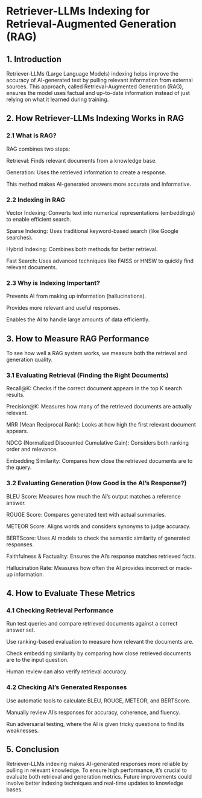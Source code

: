 # Retriever-LLMs Indexing for Retrieval-Augmented Generation (RAG)

## 1. Introduction

Retriever-LLMs (Large Language Models) indexing helps improve the accuracy of AI-generated text by pulling relevant information from external sources. This approach, called Retrieval-Augmented Generation (RAG), ensures the model uses factual and up-to-date information instead of just relying on what it learned during training.

## 2. How Retriever-LLMs Indexing Works in RAG

### 2.1 What is RAG?

RAG combines two steps:

Retrieval: Finds relevant documents from a knowledge base.

Generation: Uses the retrieved information to create a response.

This method makes AI-generated answers more accurate and informative.

### 2.2 Indexing in RAG

Vector Indexing: Converts text into numerical representations (embeddings) to enable efficient search.

Sparse Indexing: Uses traditional keyword-based search (like Google searches).

Hybrid Indexing: Combines both methods for better retrieval.

Fast Search: Uses advanced techniques like FAISS or HNSW to quickly find relevant documents.

### 2.3 Why is Indexing Important?

Prevents AI from making up information (hallucinations).

Provides more relevant and useful responses.

Enables the AI to handle large amounts of data efficiently.

## 3. How to Measure RAG Performance

To see how well a RAG system works, we measure both the retrieval and generation quality.

### 3.1 Evaluating Retrieval (Finding the Right Documents)

Recall@K: Checks if the correct document appears in the top K search results.

Precision@K: Measures how many of the retrieved documents are actually relevant.

MRR (Mean Reciprocal Rank): Looks at how high the first relevant document appears.

NDCG (Normalized Discounted Cumulative Gain): Considers both ranking order and relevance.

Embedding Similarity: Compares how close the retrieved documents are to the query.

### 3.2 Evaluating Generation (How Good is the AI’s Response?)

BLEU Score: Measures how much the AI’s output matches a reference answer.

ROUGE Score: Compares generated text with actual summaries.

METEOR Score: Aligns words and considers synonyms to judge accuracy.

BERTScore: Uses AI models to check the semantic similarity of generated responses.

Faithfulness & Factuality: Ensures the AI’s response matches retrieved facts.

Hallucination Rate: Measures how often the AI provides incorrect or made-up information.

## 4. How to Evaluate These Metrics

### 4.1 Checking Retrieval Performance

Run test queries and compare retrieved documents against a correct answer set.

Use ranking-based evaluation to measure how relevant the documents are.

Check embedding similarity by comparing how close retrieved documents are to the input question.

Human review can also verify retrieval accuracy.

### 4.2 Checking AI’s Generated Responses

Use automatic tools to calculate BLEU, ROUGE, METEOR, and BERTScore.

Manually review AI’s responses for accuracy, coherence, and fluency.

Run adversarial testing, where the AI is given tricky questions to find its weaknesses.

## 5. Conclusion

Retriever-LLMs indexing makes AI-generated responses more reliable by pulling in relevant knowledge. To ensure high performance, it’s crucial to evaluate both retrieval and generation metrics. Future improvements could involve better indexing techniques and real-time updates to knowledge bases.

